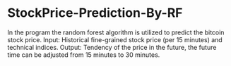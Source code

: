 # StockPrice-Prediction-By-RF  
In the program the random forest algorithm is utilized to predict the bitcoin stock price. 
Input: Historical fine-grained stock price (per 15 minutes) and technical indices.
Output: Tendency of the price in the future, the future time can be adjusted from 15 minutes to 30 minutes.
